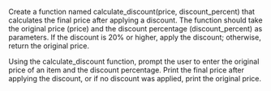 Create a function named calculate_discount(price, discount_percent) that calculates the final price after applying a discount. 
The function should take the original price (price) and the discount percentage (discount_percent) as parameters. If the discount is 20% or higher, apply the discount; otherwise, return the original price.


Using the calculate_discount function, prompt the user to enter the original price of an item and the discount percentage.
Print the final price after applying the discount, or if no discount was applied, print the original price.
